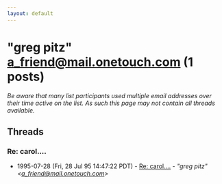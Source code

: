 ```yaml
---
layout: default
---
```


# "greg pitz" <a_friend@mail.onetouch.com> (1 posts)

_Be aware that many list participants used multiple email addresses over their time active on the list. As such this page may not contain all threads available._

## Threads

### Re: carol....
+ 1995-07-28 (Fri, 28 Jul 95 14:47:22 PDT) - [Re: carol....](/archive/1995/07/876223f96a1089f5e1249c8e9a035b315068d6276a1b23c8a7716e2a0e12aa50) - _"greg pitz" \<a_friend@mail.onetouch.com\>_

